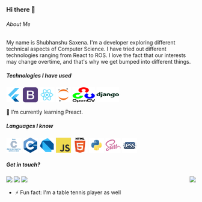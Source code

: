 ### Hi there 👋
###### About Me
My name is Shubhanshu Saxena. I'm a developer exploring different technical aspects of Computer Science. I have tried out different technologies ranging from React to ROS. I love the fact that our interests may change overtime, and that's why we get bumped into different things.

##### Technologies I have used
<img src="https://github.com/github/explore/raw/master/topics/flutter/flutter.png" width="40" height="40" />  <img src="https://github.com/github/explore/raw/master/topics/bootstrap/bootstrap.png" width="40" height="40" />  <img src="https://raw.githubusercontent.com/github/explore/80688e429a7d4ef2fca1e82350fe8e3517d3494d/topics/react/react.png" width="40" height="40" />  <img src="https://github.com/github/explore/raw/master/topics/jupyter-notebook/jupyter-notebook.png" width="40" height="40" />  <img src="https://github.com/github/explore/raw/master/topics/opencv/opencv.png" width="60" height="40" />  <img src="https://github.com/github/explore/raw/master/topics/django/django.png" width="60" height="40" /> 
 
🌱 I’m currently learning Preact.

##### Languages I know

<img src="https://github.com/github/explore/raw/master/topics/c/c.png" width="40" height="40" />  <img src="https://github.com/github/explore/raw/master/topics/cpp/cpp.png"
 width="40" height="40" />  <img src="https://github.com/github/explore/raw/master/topics/dart/dart.png"
 width="40" height="40" />  <img src="https://raw.githubusercontent.com/github/explore/80688e429a7d4ef2fca1e82350fe8e3517d3494d/topics/javascript/javascript.png"
 width="40" height="40" />  <img src="https://raw.githubusercontent.com/github/explore/80688e429a7d4ef2fca1e82350fe8e3517d3494d/topics/html/html.png"
 width="40" height="40" />  <img src="https://raw.githubusercontent.com/github/explore/80688e429a7d4ef2fca1e82350fe8e3517d3494d/topics/python/python.png"
 width="40" height="40" />  <img src="https://raw.githubusercontent.com/github/explore/80688e429a7d4ef2fca1e82350fe8e3517d3494d/topics/sass/sass.png"
 width="40" height="40" />  <img src="https://raw.githubusercontent.com/github/explore/80688e429a7d4ef2fca1e82350fe8e3517d3494d/topics/less/less.png" width="40" height="40" />  

##### Get in touch?
<a href="https://www.linkedin.com/in/shubhanshu-saxena/"><img src="https://img.icons8.com/color/48/000000/linkedin.png"/></a> <a href="https://github.com/shubhanshu02"><img src="https://img.icons8.com/color/48/000000/github.png"/></a>  <a href="mailto:shubhanshu486@gmail.com"><img src="https://img.icons8.com/color/48/000000/gmail.png"/></a>
<img src="https://visitor-badge.laobi.icu/badge?page_id=shubhanshu02.shubhanshu02" align="right" />


- ⚡ Fun fact: I'm a table tennis player as well
<!--
**shubhanshu02/shubhanshu02** is a ✨ _special_ ✨ repository because its `README.md` (this file) appears on your GitHub profile.

Here are some ideas to get you started:

- 🔭 I’m currently working on ...
- 🌱 I’m currently learning ...
- 👯 I’m looking to collaborate on ...
- 🤔 I’m looking for help with ...
- 💬 Ask me about ...
- 📫 How to reach me: ...
- 😄 Pronouns: ...
- ⚡ Fun fact: ...
-->
